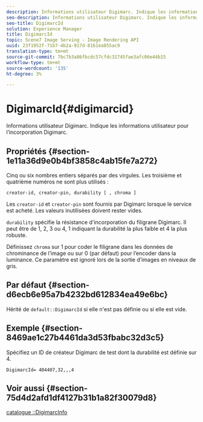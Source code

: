 ```yaml
---
description: Informations utilisateur Digimarc. Indique les informations utilisateur pour l’incorporation Digimarc.
seo-description: Informations utilisateur Digimarc. Indique les informations utilisateur pour l’incorporation Digimarc.
seo-title: DigimarcId
solution: Experience Manager
title: DigimarcId
topic: Scene7 Image Serving - Image Rendering API
uuid: 23f1952f-71b7-4b2a-917d-8161ea855ac9
translation-type: tm+mt
source-git-commit: 7bc7b3a86fbcdc57cfdc31745fae3afc06e44b15
workflow-type: tm+mt
source-wordcount: '135'
ht-degree: 3%

---
```



# DigimarcId{#digimarcid}

Informations utilisateur Digimarc. Indique les informations utilisateur pour l’incorporation Digimarc.

## Propriétés {#section-1e11a36d9e0b4bf3858c4ab15fe7a272}

Cinq ou six nombres entiers séparés par des virgules. Les troisième et quatrième numéros ne sont plus utilisés :

`creator-id, creator-pin, durability [ , chroma ]`

Les `creator-id` et `creator-pin` sont fournis par Digimarc lorsque le service est acheté. Les valeurs inutilisées doivent rester vides.

`durability` spécifie la résistance d&#39;incorporation du filigrane Digimarc. Il peut être de 1, 2, 3 ou 4, 1 indiquant la durabilité la plus faible et 4 la plus robuste.

Définissez `chroma` sur 1 pour coder le filigrane dans les données de chrominance de l’image ou sur 0 (par défaut) pour l’encoder dans la luminance. Ce paramètre est ignoré lors de la sortie d’images en niveaux de gris.

## Par défaut {#section-d6ecb6e95a7b4232bd612834ea49e6bc}

Hérité de `default::DigimarcId` si elle n&#39;est pas définie ou si elle est vide.

## Exemple {#section-8469ae1c27b4461da3d53fbabc32d3c5}

Spécifiez un ID de créateur Digimarc de test dont la durabilité est définie sur 4.

`DigimarcId= 404407,32,,,4`

## Voir aussi {#section-75d4d2afd1df4127b31b1a82f30079d8}

[catalogue ::DigimarcInfo](../../../../../is-api/image-catalog/image-serving-api-ref/c-image-catalog-reference/c-image-svg-data-reference/c-image-data-reference/r-digimarcinfo-cat.md#reference-4925764ed683466bb7af4b807c86f8ba)
